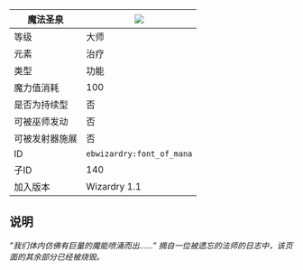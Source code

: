 | 魔法圣泉 |![](https://github.com/Electroblob77/Wizardry/blob/1.12.2/src/main/resources/assets/ebwizardry/textures/spells/font_of_mana.png)|
|---|---|
| 等级 | 大师 |
| 元素 | 治疗 |
| 类型 | 功能 |
| 魔力值消耗 | 100 |
| 是否为持续型 | 否 |
| 可被巫师发动 | 否 |
| 可被发射器施展 | 否 |
| ID | `ebwizardry:font_of_mana` |
| 子ID | 140 |
| 加入版本 | Wizardry 1.1 |
## 说明
_"我们体内仿佛有巨量的魔能喷涌而出……” 摘自一位被遗忘的法师的日志中，该页面的其余部分已经被烧毁。_
